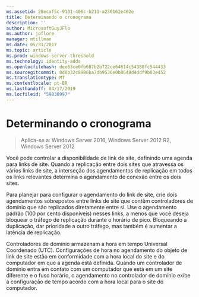 ```yaml
---
ms.assetid: 28ecaf5c-9131-406c-b211-a230162e462e
title: Determinando o cronograma
description: ''
author: MicrosoftGuyJFlo
ms.author: joflore
manager: mtillman
ms.date: 05/31/2017
ms.topic: article
ms.prod: windows-server-threshold
ms.technology: identity-adds
ms.openlocfilehash: dee63ce0fb687b2b722ce64614c54388fc544433
ms.sourcegitcommit: 0d0b32c8986ba7db9536e0b8648d4ddf9b03e452
ms.translationtype: MT
ms.contentlocale: pt-BR
ms.lasthandoff: 04/17/2019
ms.locfileid: "59838997"
---
```

# <a name="determining-the-schedule"></a>Determinando o cronograma

>Aplica-se a: Windows Server 2016, Windows Server 2012 R2, Windows Server 2012

Você pode controlar a disponibilidade de link de site, definindo uma agenda para links de site. Quando a replicação entre dois sites que atravessa os vários links de site, a interseção dos agendamentos de replicação em todos os links relevantes determina o agendamento de conexão entre os dois sites.  
  
Para planejar para configurar o agendamento do link de site, crie dois agendamentos sobrepostos entre links de site que contêm controladores de domínio que são replicados diretamente entre si. Use o agendamento padrão (100 por cento disponíveis) nesses links, a menos que você deseja bloquear o tráfego de replicação durante o horário de pico. Bloqueando a duplicação, dar prioridade a outro tráfego, mas também é aumentar a latência de replicação.  
  
Controladores de domínio armazenam a hora em tempo Universal Coordenado (UTC). Configurações de hora no agendamento do objeto de link de site estão em conformidade com a hora local do site e do computador em que a agenda está definida. Quando um controlador de domínio entra em contato com um computador que está em um site diferente e o fuso horário, o agendamento no controlador de domínio exibe a configuração de tempo acordo com a hora local para o site do computador.  
  


